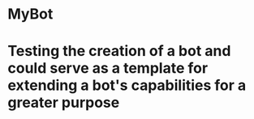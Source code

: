 # MyBot
# Testing the creation of a bot and could serve as a template for extending a bot's capabilities for a greater purpose
